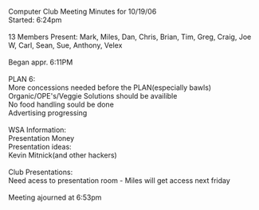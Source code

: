 Computer Club Meeting Minutes for 10/19/06<br />
Started: 6:24pm<br />
<br />
13 Members Present: Mark, Miles, Dan, Chris, Brian, Tim, Greg, Craig, Joe W, Carl, Sean, Sue, Anthony, Velex<br />
<br />
Began appr. 6:11PM<br />
<br />
PLAN 6:<br />
More concessions needed before the PLAN(especially bawls)<br />
Organic/OPE's/Veggie Solutions should be availible<br />
No food handling sould be done<br />
Advertising progressing<br />
<br />
WSA Information:<br />
Presentation Money<br />
Presentation ideas:<br />
Kevin Mitnick(and other hackers)<br />
<br />
Club Presentations:<br />
Need acess to presentation room - Miles will get access next friday<br />
<br />
Meeting ajourned at 6:53pm<br />
